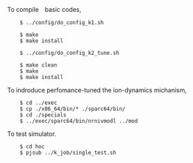 
To compile　basic codes,
```
    $ ../config/do_config_k1.sh

    $ make
    $ make install

    $ ../config/do_config_k2_tune.sh

    $ make clean
    $ make
    $ make install
```  
To indroduce perfomance-tuned the ion-dynamics michanism,
```
    $ cd ../exec
    $ cp ./x86_64/bin/* ./sparc64/bin/
    $ cd ./specials
    $ ../exec/sparc64/bin/nrnivmodl ../mod
```


To test simulator.
```
    $ cd hoc
    $ pjsub ../k_job/single_test.sh
```
